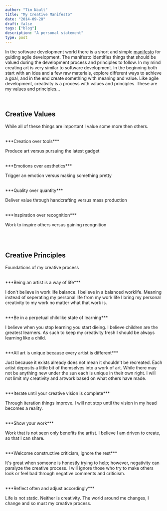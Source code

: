 ```yaml
---
author: "Tim Nault"
title: "My Creative Manifesto"
date: "2014-09-28"
draft: false
tags: ["blog"]
description: "A personal statement"
type: post
---
```


In the software development world there is a short and simple [manifesto](http://agilemanifesto.org/) for guiding agile development. The manifesto identifies things that should be valued during the development process and principles to follow. In my mind creating art is very similar to software development. In the beginning both start with an idea and a few raw materials, explore different ways to achieve a goal, and in the end create something with meaning and value. Like agile development, creativity is a process with values and principles. These are my values and principles...

<br>

## Creative Values
While all of these things are important I value some more then others.

<br />
***Creation over tools***

Produce art versus pursuing the latest gadget


<br />
***Emotions over aesthetics***

Trigger an emotion versus making something pretty


<br />
***Quality over quantity***

Deliver value through handcrafting versus mass production


<br />
***Inspiration over recognition***

Work to inspire others versus gaining recognition


<br /><br />
## Creative Principles
Foundations of my creative process

<br />
***Being an artist is a way of life*** 

I don't believe in work life balance. I believe in a balanced worklife. Meaning instead of seperating my personal life from my work life I bring my personal creativity to my work no matter what that work is.  


<br />
***Be in a perpetual childlike state of learning***

I believe when you stop learning you start dieing. I believe children are the greatest learners. As such to keep my creativity fresh I should be always learning like a child.


<br />
***All art is unique because every artist is different***

Just because it exists already does not mean it shouldn't be recreated. Each artist deposits a little bit of themselves into a work of art. While there may not be anything new under the sun each is unique in their own right. I will not limit my creativity and artwork based on what others have made.


<br />
***Iterate until your creative vision is complete***

Through iteration things improve. I will not stop until the vision in my head becomes a reality.


<br />
***Show your work***

Work that is not seen only benefits the artist. I believe I am driven to create, so that I can share.


<br />
***Welcome constructive criticism, ignore the rest***

It's great when someone is honestly trying to help; however, negativity can paralyze the creative process. I will ignore those who try to make others look or feel bad through negative comments and criticism.

<br />
***Reflect often and adjust accordingly***

Life is not static. Neither is creativity. The world around me changes, I change and so must my creative process.








